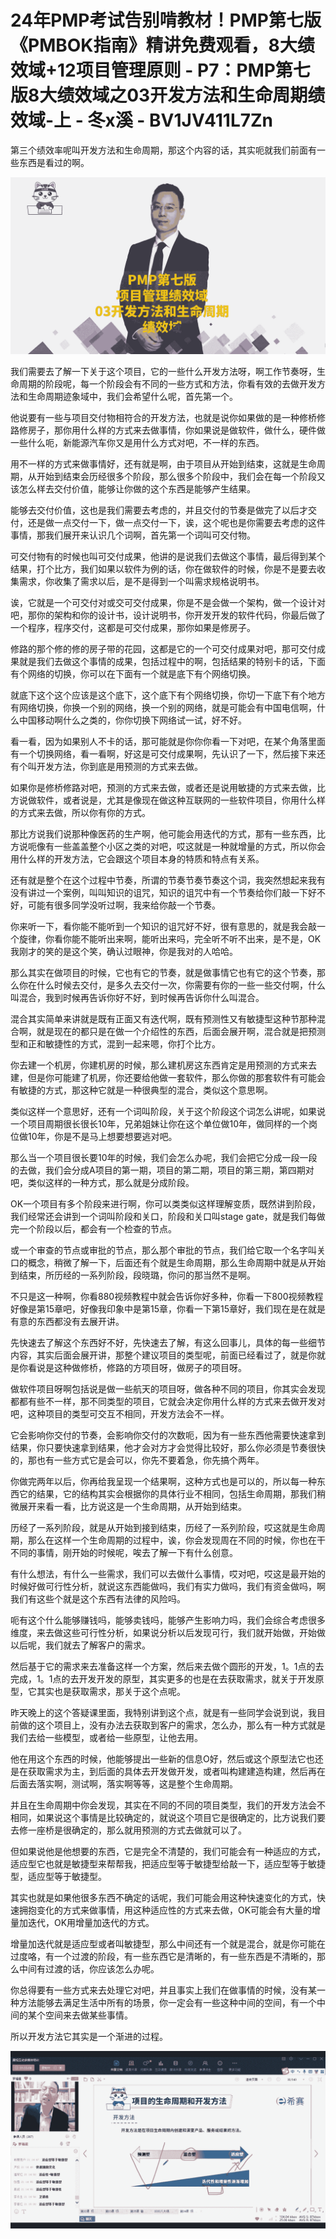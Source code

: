 # 24年PMP考试告别啃教材！PMP第七版《PMBOK指南》精讲免费观看，8大绩效域+12项目管理原则 - P7：PMP第七版8大绩效域之03开发方法和生命周期绩效域-上 - 冬x溪 - BV1JV411L7Zn

第三个绩效率呢叫开发方法和生命周期，那这个内容的话，其实呃就我们前面有一些东西是看过的啊。

![](img/149e2b2a0238497d3151c048133ca90e_1.png)

我们需要去了解一下关于这个项目，它的一些什么开发方法呀，啊工作节奏呀，生命周期的阶段呢，每一个阶段会有不同的一些方式和方法，你看有效的去做开发方法和生命周期迹象域中，我们会希望什么呢，首先第一个。

他说要有一些与项目交付物相符合的开发方法，也就是说你如果做的是一种修桥修路修房子，那你用什么样的方式来去做事情，你如果说是做软件，做什么，硬件做一些什么呃，新能源汽车你又是用什么方式对吧，不一样的东西。

用不一样的方式来做事情好，还有就是啊，由于项目从开始到结束，这就是生命周期，从开始到结束会历经很多个阶段，那么很多个阶段中，我们会在每一个阶段又该怎么样去交付价值，能够让你做的这个东西是能够产生结果。

能够去交付价值，这也是我们需要去考虑的，并且交付的节奏是做完了以后才交付，还是做一点交付一下，做一点交付一下，诶，这个呢也是你需要去考虑的这件事情，那我们展开来认识几个词啊，首先第一个词叫可交付物。

可交付物有的时候也叫可交付成果，他讲的是说我们去做这个事情，最后得到某个结果，打个比方，我们如果以软件为例的话，你在做软件的时候，你是不是要去收集需求，你收集了需求以后，是不是得到一个叫需求规格说明书。

诶，它就是一个可交付对或交可交付成果，你是不是会做一个架构，做一个设计对吧，那你的架构和你的设计书，设计说明书，你开发开发的软件代码，你最后做了一个程序，程序交付，这都是可交付成果，那你如果是修房子。

修路的那个修的修的房子带的花园，这都是它的一个可交付成果对吧，那可交付成果就是我们去做这个事情的成果，包括过程中的啊，包括结果的特别卡的话，下面有个网络的切换，你可以在下面有一个就是底下有个网络切换。

就底下这个这个应该是这个底下，这个底下有个网络切换，你切一下底下有个地方有网络切换，你换一个别的网络，换一个别的网络，就是可能会有中国电信啊，什么中国移动啊什么之类的，你你切换下网络试一试，好不好。

看一看，因为如果别人不卡的话，那可能就是你你你看一下对吧，在某个角落里面有一个切换网络，看一看啊，好这是可交付成果啊，先认识了一下，然后接下来还有个叫开发方法，你到底是用预测的方式来去做。

如果你是修桥修路对吧，预测的方式来去做，或者还是说用敏捷的方式来去做，比方说做软件，或者说是，尤其是像现在做这种互联网的一些软件项目，你用什么样的方式来去做，所以你有你的方式。

那比方说我们说那种像医药的生产啊，他可能会用迭代的方式，那有一些东西，比方说呃像有一些盖盖整个小区之类的对吧，哎这就是一种就增量的方式，所以你会用什么样的开发方法，它会跟这个项目本身的特质和特点有关系。

还有就是整个在这个过程中节奏，所谓的节奏节奏节奏这个词，我突然想起来我有没有讲过一个案例，叫叫知识的诅咒，知识的诅咒中有一个节奏给你们敲一下好不好，可能有很多同学没听过啊，我来给你敲一个节奏。

你来听一下，看你能不能听到一个知识的诅咒好不好，很有意思的，就是我会敲一个旋律，你看你能不能听出来啊，能听出来吗，完全听不听不出来，是不是，OK我刚才的笑的是这个笑，确认过眼神，你是我对的人哈哈。

那么其实在做项目的时候，它也有它的节奏，就是做事情它也有它的这个节奏，那么你在什么时候去交付，是多久去交付一次，你需要有你的一些一些交付啊，什么叫混合，我到时候再告诉你好不好，到时候再告诉你什么叫混合。

混合其实简单来讲就是既有正面又有迭代啊，既有预测性又有敏捷型这种节那种混合啊，就是现在的都只是在做一个介绍性的东西，后面会展开啊，混合就是把预测型和正和敏捷性的方式，混到一起来嗯，你打个比方。

你去建一个机房，你建机房的时候，那么建机房这东西肯定是用预测的方式来去建，但是你可能建了机房，你还要给他做一套软件，那么你做的那套软件有可能会有敏捷的方式，那这种它就是一种很典型的混合，类似这个意思啊。

类似这样一个意思好，还有一个词叫阶段，关于这个阶段这个词怎么讲呢，如果说一个项目周期很长很长10年，兄弟姐妹让你在这个单位做10年，做同样的一个岗位做10年，你是不是马上想要想要逃对吧。

那么当一个项目很长要10年的时候，我们会怎么办呢，我们会把它分成一段一段的去做，我们会分成A项目的第一期，项目的第二期，项目的第三期，第四期对吧，类似这样的一种方式，那么就是分成阶段。

OK一个项目有多个阶段来进行啊，你可以类类似这样理解变质，既然讲到阶段，我们经常还会讲到一个词叫阶段和关口，阶段和关口叫stage gate，就是我们每做完一个阶段以后，都会有一个检查的节点。

或一个审查的节点或审批的节点，那么那个审批的节点，我们给它取一个名字叫关口的概念，稍微了解一下，后面还有个就是生命周期，那么生命周期中就是从开始到结束，所历经的一系列阶段，段晓璐，你问的那当然不是啊。

不只是这一种啊，你看880视频教程中就会告诉你好多种，你看一下800视频教程好像是第15章吧，好像我印象中是第15章，你看一下第15章好，我们现在是在就是有意的东西都没有去展开讲。

先快速去了解这个东西好不好，先快速去了解，有这么回事儿，具体的每一些细节内容，其实后面会展开讲，那整个建议项目的类型呢，前面已经看过了，就是你就是你看说是这种做修桥，修路的方项目呀，做房子的项目呀。

做软件项目呀啊包括说是做一些航天的项目呀，做各种不同的项目，你其实会发现都都有些不一样，那不同类型的项目，它就会决定你用什么样的方式来去做开发对吧，这种项目的类型可交互不相同，开发方法会不一样。

它会影响你交付的节奏，会影响你交付的次数呃，因为有一些东西他需要快速拿到结果，你只要快速拿到结果，他才会对方才会觉得比较好，那么你必须是节奏很快的，那也有一些方式它是会可以，你先不要着急，你先搞个两年。

你做完两年以后，你再给我呈现一个结果啊，这种方式也是可以的，所以每一种东西它的结果，它的结构其实会根据你的具体行业不相同，包括生命周期，那我们稍微展开来看一看，比方说这是一个生命周期，从开始到结束。

历经了一系列阶段，就是从开始到接到结束，历经了一系列阶段，哎这就是生命周期，那么在这样一个生命周期的过程中，诶，你会发现周在不同的时候，你也在干不同的事情，刚开始的时候呢，唉去了解一下有什么创意。

有什么想法，有什么一些需求，我们可以去做什么事情，哎对吧，哎这是最开始的时候好做可行性分析，就说这东西能做吗，我们有实力做吗，我们有资金做吗，啊我们有这些个就是这个东西有法律的风险吗。

呃有这个什么能够赚钱吗，能够卖钱吗，能够产生影响力吗，我们会综合考虑很多维度，来去做这些可行性分析，如果说分析以后发现可行，我们就开始做，开始做以后呢，我们就去了解客户的需求。

然后基于它的需求来去准备这样一个方案，然后来去做个圆形的开发，1。1点的去完成，1。1点的去开发开发的原型，其实更多的也是在去获取需求，就关于开发原型，它其实也是获取需求，那关于这个点呢。

昨天晚上的这个答疑课里面，我特别讲到这个点，就是有一些同学会说到说，我目前做的这个项目上，没有办法去获取到客户的需求，怎么办，那么有一种方式就是我们去给一些模型，或者给一些原型，让他去用。

他在用这个东西的时候，他能够提出一些新的信息O好，然后或这个原型法它也还是在获取需求为主，到后面的具体去开发做开发，或者叫构建建造构建，然后再在后面去落实啊，测试啊，落实啊等等，这是整个生命周期。

并且在生命周期中你会发现，其实在不同的不同的项目类型，我们的开发方法会不相同，如果说这个事情是比较确定的，就说这个项目它是很确定的，比方说我们要去修一座桥是很确定的，那么就用预测的方式去做就可以了。

但如果说他是他想要的东西，它是完全不清楚的，我们可能会有一种适应的方式，适应型它也就是敏捷型来帮帮我，把适应型等于敏捷型给敲一下，适应型等于敏捷型，适应型等于敏捷型。

其实也就是如果他很多东西不确定的话呢，我们可能会用这种快速变化的方式，快速拥抱变化的方式来做事情，用这种适应性的方式来去做，OK可能会有大量的增量加迭代，OK用增量加迭代的方式。

增量加迭代就是适应型或者叫敏捷型，那么中间还有一个就是混合，就是你可能在过度咯，有一个过渡的阶段，有一些东西它是清晰的，有一些东西是不清晰的，那么中间有过渡的话，你应该怎么办呢。

你总得要有一些方式来去处理它对吧，并且事实上我们在做事情的时候，没有某一种方法能够去满足生活中所有的场景，你一定会有一些这种中间的空间，有一个中间的某个空间来去做某些事情。

所以开发方法它其实是一个渐进的过程。

![](img/149e2b2a0238497d3151c048133ca90e_3.png)